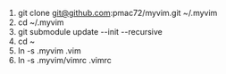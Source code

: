 1. git clone git@github.com:pmac72/myvim.git ~/.myvim
1. cd ~/.myvim
1. git submodule update --init --recursive
1. cd ~
1. ln -s .myvim .vim
1. ln -s .myvim/vimrc .vimrc
